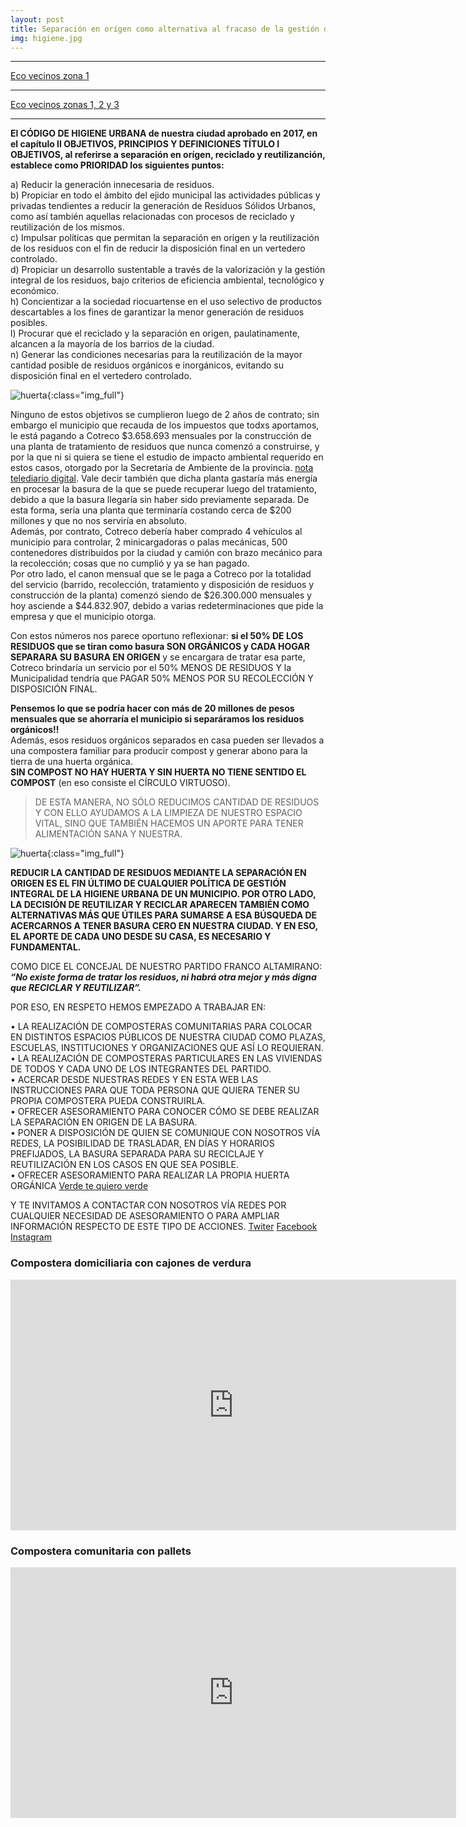 ```yaml
---
layout: post
title: Separación en orígen como alternativa al fracaso de la gestión de la higiene urbana.
img: higiene.jpg
---
```


---

[Eco vecinos zona 1](https://escrever.coletivos.org/s/SJoZJ5Hj8#)

---

[Eco vecinos zonas 1, 2 y 3](https://escrever.coletivos.org/s/rJ8EqZJn8#)

---

__El CÓDIGO DE HIGIENE URBANA de nuestra ciudad aprobado en 2017, en el capítulo II OBJETIVOS, PRINCIPIOS Y DEFINICIONES TÍTULO I OBJETIVOS, al referirse a separación en orígen, reciclado y reutilizanción, establece como PRIORIDAD los siguientes puntos:__

  a) Reducir la generación innecesaria de residuos.  
  b) Propiciar en todo el ámbito del ejido municipal las actividades públicas y privadas tendientes a reducir la generación de Residuos Sólidos Urbanos, como así también aquellas relacionadas con procesos de reciclado y reutilización de los mismos.  
  c) Impulsar políticas que permitan la separación en origen y la reutilización de los residuos con el fin de reducir la disposición final en un vertedero controlado.  
  d) Propiciar un desarrollo sustentable a través de la valorización y la gestión integral de los residuos, bajo criterios de eficiencia ambiental, tecnológico y económico.    
  h) Concientizar a la sociedad riocuartense en el uso selectivo de productos descartables a los fines de garantizar la menor generación de residuos posibles.  
  l) Procurar que el reciclado y la separación en origen, paulatinamente, alcancen a la mayoría de los barrios de la ciudad.  
  n) Generar las condiciones necesarias para la reutilización de la mayor cantidad posible de residuos orgánicos e inorgánicos, evitando su disposición final en el vertedero controlado.  

![huerta]({{site.baseurl}}/img/cotreco.jpg){:class="img_full"}  

Ninguno de estos objetivos se cumplieron luego de 2 años de contrato; sin embargo el municipio que recauda de los impuestos que todxs aportamos, le está pagando a Cotreco $3.658.693 mensuales por la construcción de una planta de tratamiento de residuos que nunca comenzó a construirse, y por la que ni si quiera se tiene el estudio de impacto ambiental requerido en estos casos, otorgado por la Secretaría de Ambiente de la provincia. [nota telediario digital](https://www.telediariodigital.net/2018/12/cotreco-en-la-mira-casi-4-millones-de-pesos-por-una-planta-de-reciclado-que-no-se-hizo/). Vale decir también que dicha planta gastaría más energía en procesar la basura de la que se puede recuperar luego del tratamiento, debido a que la basura llegaría sin haber sido previamente separada. De esta forma, sería una planta que terminaría costando cerca de $200 millones y que no nos serviría en absoluto.  
Además, por contrato, Cotreco debería haber comprado 4 vehículos al municipio para controlar, 2 minicargadoras o palas mecánicas, 500 contenedores distribuidos por la ciudad y camión con brazo mecánico para la recolección; cosas que no cumplió y ya se han pagado.  
Por otro lado, el canon mensual que se le paga a Cotreco por la totalidad del servicio (barrido, recolección, tratamiento y disposición de residuos y construcción de la planta) comenzó siendo de $26.300.000 mensuales y hoy asciende a $44.832.907, debido a varias redeterminaciones que pide la empresa y que el municipio otorga.  

Con estos números nos parece oportuno reflexionar: __si el 50% DE LOS RESIDUOS que se tiran como basura SON ORGÁNICOS y CADA HOGAR SEPARARA SU BASURA EN ORIGEN__ y se encargara de tratar esa parte, Cotreco brindaría un servicio por el 50% MENOS DE RESIDUOS Y la Municipalidad tendría que PAGAR 50% MENOS POR SU RECOLECCIÓN Y DISPOSICIÓN FINAL.  

__Pensemos lo que se podría hacer con más de 20 millones de pesos mensuales que se ahorraría el municipio si separáramos los residuos orgánicos!!__  
Además, esos residuos orgánicos separados en casa pueden ser llevados a una compostera familiar para producir compost y generar abono para la tierra de una huerta orgánica.  
__SIN COMPOST NO HAY HUERTA Y SIN HUERTA NO TIENE SENTIDO EL COMPOST__ (en eso consiste el CÍRCULO VIRTUOSO).

> DE ESTA MANERA, NO SÓLO REDUCIMOS CANTIDAD DE RESIDUOS Y CON ELLO AYUDAMOS A LA LIMPIEZA DE NUESTRO ESPACIO VITAL, SINO QUE TAMBIÉN HACEMOS UN APORTE PARA TENER ALIMENTACIÓN SANA Y NUESTRA.

![huerta]({{site.baseurl}}/img/pallets.jpeg){:class="img_full"}  

__REDUCIR LA CANTIDAD DE RESIDUOS MEDIANTE LA SEPARACIÓN EN ORIGEN ES EL FIN ÚLTIMO DE CUALQUIER POLÍTICA DE GESTIÓN INTEGRAL DE LA HIGIENE URBANA DE UN MUNICIPIO. POR OTRO LADO, LA DECISIÓN DE REUTILIZAR Y RECICLAR APARECEN TAMBIÉN COMO ALTERNATIVAS MÁS QUE ÚTILES PARA SUMARSE A ESA BÚSQUEDA DE ACERCARNOS A TENER BASURA CERO EN NUESTRA CIUDAD. Y EN ESO, EL APORTE DE CADA UNO DESDE SU CASA, ES NECESARIO Y FUNDAMENTAL.__

COMO DICE EL CONCEJAL DE NUESTRO PARTIDO FRANCO ALTAMIRANO: ___“No existe forma de tratar los residuos, ni habrá otra mejor y más digna que RECICLAR Y REUTILIZAR”.___

POR ESO, EN RESPETO HEMOS EMPEZADO A TRABAJAR EN:  

• LA REALIZACIÓN DE COMPOSTERAS COMUNITARIAS PARA COLOCAR EN DISTINTOS ESPACIOS PÚBLICOS DE NUESTRA CIUDAD COMO PLAZAS, ESCUELAS, INSTITUCIONES Y ORGANIZACIONES QUE ASÍ LO REQUIERAN.  
• LA REALIZACIÓN DE COMPOSTERAS PARTICULARES EN LAS VIVIENDAS DE TODOS Y CADA UNO DE LOS INTEGRANTES DEL PARTIDO.  
• ACERCAR DESDE NUESTRAS REDES Y EN ESTA WEB LAS INSTRUCCIONES PARA QUE TODA PERSONA QUE QUIERA TENER SU PROPIA COMPOSTERA PUEDA CONSTRUIRLA.  
• OFRECER ASESORAMIENTO PARA CONOCER CÓMO SE DEBE REALIZAR LA SEPARACIÓN EN ORIGEN DE LA BASURA.  
• PONER A DISPOSICIÓN DE QUIEN SE COMUNIQUE CON NOSOTROS VÍA REDES, LA POSIBILIDAD DE TRASLADAR, EN DÍAS Y HORARIOS PREFIJADOS, LA BASURA SEPARADA PARA SU RECICLAJE Y REUTILIZACIÓN EN LOS CASOS EN QUE SEA POSIBLE.  
• OFRECER ASESORAMIENTO PARA REALIZAR LA PROPIA HUERTA ORGÁNICA [Verde te quiero verde](http://respeto.org.ar/2019/01/15/verde_te_quiero_verde/)

Y TE INVITAMOS A CONTACTAR CON NOSOTROS VÍA REDES POR CUALQUIER NECESIDAD DE ASESORAMIENTO O PARA AMPLIAR INFORMACIÓN RESPECTO DE ESTE TIPO DE ACCIONES.
[Twiter](https://twitter.com/SomosRespeto)
[Facebook](https://www.facebook.com/RespetoRioCuarto/)
[Instagram](https://www.instagram.com/respetoriocuarto/)


### Compostera domiciliaria con cajones de verdura

<iframe width="713" height="401" src="https://www.youtube.com/embed/U5ywg2glK8I" frameborder="0" allow="accelerometer; autoplay; encrypted-media; gyroscope; picture-in-picture" allowfullscreen></iframe>

### Compostera comunitaria con pallets

<iframe width="713" height="401" src="https://www.youtube.com/embed/tCUewR6K3Yg" frameborder="0" allow="accelerometer; autoplay; encrypted-media; gyroscope; picture-in-picture" allowfullscreen></iframe>
